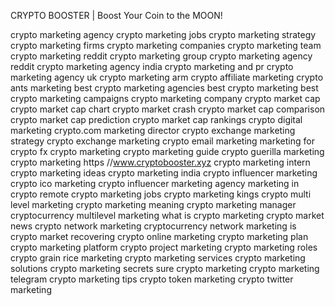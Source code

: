 CRYPTO BOOSTER | Boost Your Coin to the MOON!

crypto marketing agency
crypto marketing jobs
crypto marketing strategy
crypto marketing firms
crypto marketing companies
crypto marketing team
crypto marketing reddit
crypto marketing group
crypto marketing agency reddit
crypto marketing agency india
crypto marketing and pr
crypto marketing agency uk
crypto marketing arm
crypto affiliate marketing
crypto ants marketing
best crypto marketing agencies
best crypto marketing
best crypto marketing campaigns
crypto marketing company
crypto market cap
crypto market cap chart
crypto market crash
crypto market cap comparison
crypto market cap prediction
crypto market cap rankings
crypto digital marketing
crypto.com marketing director
crypto exchange marketing strategy
crypto exchange marketing
crypto email marketing
marketing for crypto
fx crypto marketing
crypto marketing guide
crypto guerilla marketing
crypto marketing https //www.cryptobooster.xyz
crypto marketing intern
crypto marketing ideas
crypto marketing india
crypto influencer marketing
crypto ico marketing
crypto influencer marketing agency
marketing in crypto
remote crypto marketing jobs
crypto marketing kings
crypto multi level marketing
crypto marketing meaning
crypto marketing manager
cryptocurrency multilevel marketing
what is crypto marketing
crypto market news
crypto network marketing
cryptocurrency network marketing
is crypto market recovering
crypto online marketing
crypto marketing plan
crypto marketing platform
crypto project marketing
crypto marketing roles
crypto grain rice marketing
crypto marketing services
crypto marketing solutions
crypto marketing secrets
sure crypto marketing
crypto marketing telegram
crypto marketing tips
crypto token marketing
crypto twitter marketing
